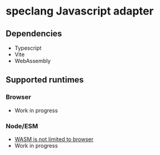 # speclang Javascript adapter 

## Dependencies

- Typescript
- Vite
- WebAssembly

## Supported runtimes

### Browser

- Work in progress

### Node/ESM

- [WASM is not limited to browser](https://nodejs.dev/learn/nodejs-with-webassembly)
- Work in progress
